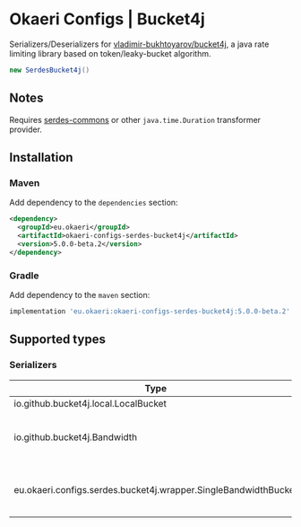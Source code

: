 # Okaeri Configs | Bucket4j

Serializers/Deserializers for [vladimir-bukhtoyarov/bucket4j](https://github.com/vladimir-bukhtoyarov/bucket4j), a java rate limiting library based on token/leaky-bucket algorithm.

```java
new SerdesBucket4j()
```

## Notes

Requires [serdes-commons](https://github.com/OkaeriPoland/okaeri-configs/tree/master/serdes-commons) or other `java.time.Duration` transformer provider.

## Installation

### Maven

Add dependency to the `dependencies` section:

```xml
<dependency>
  <groupId>eu.okaeri</groupId>
  <artifactId>okaeri-configs-serdes-bucket4j</artifactId>
  <version>5.0.0-beta.2</version>
</dependency>
```

### Gradle

Add dependency to the `maven` section:

```groovy
implementation 'eu.okaeri:okaeri-configs-serdes-bucket4j:5.0.0-beta.2'
```

## Supported types

### Serializers

| Type | Properties |
|-|-|
| io.github.bucket4j.local.LocalBucket | `bandwidths` |
| io.github.bucket4j.Bandwidth | `capacity`, `refill-period`, `refill-tokens` |
| eu.okaeri.configs.serdes.bucket4j.wrapper.SingleBandwidthBucket | `capacity`, `refill-period`, `refill-tokens` |
